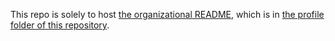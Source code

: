 This repo is solely to host [the organizational README](profile/README.md), which is in [the profile folder of this repository](https://github.com/UD-CS1/.github/tree/main/profile).
